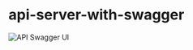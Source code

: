 # api-server-with-swagger

![API Swagger UI](https://raw.githubusercontent.com/swagger-api/swagger-ui/master/docs/assets/logo.png)


